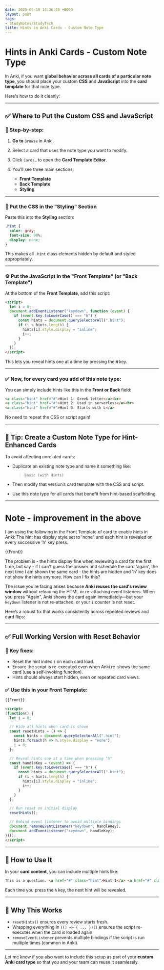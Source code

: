 ```yaml
---
date: 2025-06-19 14:36:48 +0000
layout: post
tags:
- StudyNotes/StudyTech
title: Hints in Anki Cards - Custom Note Type
---
```


# Hints in Anki Cards - Custom Note Type 

In Anki, if you want **global behavior across all cards of a particular note type**, you should place your custom **CSS** and **JavaScript** into the **card template** for that note type.

Here's how to do it cleanly:

---

## ✅ Where to Put the Custom CSS and JavaScript

### 📍 Step-by-step:

1. **Go to** `Browse` in Anki.
2. Select a card that uses the note type you want to modify.
3. Click `Cards…` to open the **Card Template Editor**.
4. You'll see three main sections:

   * **Front Template**
   * **Back Template**
   * **Styling**

---

### 🎨 Put the CSS in the "Styling" Section

Paste this into the **Styling** section:

```css
.hint {
  color: gray;
  font-size: 90%;
  display: none;
}
```

This makes all `.hint` class elements hidden by default and styled appropriately.

---

### ⚙️ Put the JavaScript in the "Front Template" (or "Back Template")

At the bottom of the **Front Template**, add this script:

```html
<script>
  let i = 0;
  document.addEventListener("keydown", function (event) {
    if (event.key.toLowerCase() === "h") {
      const hints = document.querySelectorAll(".hint");
      if (i < hints.length) {
        hints[i].style.display = "inline";
        i++;
      }
    }
  });
</script>
```

This lets you reveal hints one at a time by pressing the **`H`** key.

---

### ✅ Now, for every card you add of this note type:

You can simply include hints like this in the **Front or Back** field:

```html
<a class="hint" href="#">Hint 1: Greek letter</a><br>
<a class="hint" href="#">Hint 2: Used in serverless</a><br>
<a class="hint" href="#">Hint 3: Starts with L</a>
```

No need to repeat the CSS or script again!

---

## 🧠 Tip: Create a Custom Note Type for Hint-Enhanced Cards

To avoid affecting unrelated cards:

* Duplicate an existing note type and name it something like:

  > `Basic (with Hints)`
* Then modify that version’s card template with the CSS and script.
* Use this note type for all cards that benefit from hint-based scaffolding.

---
# Note - improvement in the above

I am using the following in the Front Template of card to enable hints in Anki:
The hint has display style set to 'none', and each hint is revealed on every successive 'h' key press.

{{Front}}
<script>
  let i = 0;
  document.addEventListener("keydown", function (event) {
    if (event.key.toLowerCase() === "h") {
      const hints = document.querySelectorAll(".hint");
      if (i < hints.length) {
        hints[i].style.display = "inline";
        i++;
      }
    }
  });
</script>

The problem is - the hints display fine when reviewing a card for the first time, but say - if I can't guess the answer and schedule the card 'again', the next time I am shown the same card - the hints are hidden and 'h' key does not show the hints anymore. How can I fix this?

The issue you're facing arises because **Anki reuses the card's review window** without reloading the HTML or re-attaching event listeners. When you press "Again", Anki shows the card again immediately—but your `keydown` listener is not re-attached, or your `i` counter is not reset.

Here’s a robust fix that works consistently across repeated reviews and card flips:

---

## ✅ Full Working Version with Reset Behavior

### 🔧 Key fixes:

* Reset the hint index `i` on each card load.
* Ensure the script is re-executed even when Anki re-shows the same card (use a self-invoking function).
* Hints should always start hidden, even on repeated card views.

### ✅ Use this in your **Front Template**:

```html
{{Front}}

<script>
(function() {
  let i = 0;

  // Hide all hints when card is shown
  const resetHints = () => {
    const hints = document.querySelectorAll(".hint");
    hints.forEach(h => h.style.display = "none");
    i = 0;
  };

  // Reveal hints one at a time when pressing "h"
  const handleKey = (event) => {
    if (event.key.toLowerCase() === "h") {
      const hints = document.querySelectorAll(".hint");
      if (i < hints.length) {
        hints[i].style.display = "inline";
        i++;
      }
    }
  };

  // Run reset on initial display
  resetHints();

  // Rebind event listener to avoid multiple bindings
  document.removeEventListener("keydown", handleKey);
  document.addEventListener("keydown", handleKey);
})();
</script>
```

---

## 📝 How to Use It

In your **card content**, you can include multiple hints like:

```html
This is a question. <a href="#" class="hint">Hint 1</a> <a href="#" class="hint">Hint 2</a>
```

Each time you press the `h` key, the next hint will be revealed.

---

## 🧠 Why This Works

* `resetHints()` ensures every review starts fresh.
* Wrapping everything in `(() => { ... })()` ensures the script re-executes when the card is loaded again.
* `removeEventListener` prevents multiple bindings if the script is run multiple times (common in Anki).

---

Let me know if you also want to include this setup as part of your **custom Anki card type** so that you and your team can reuse it seamlessly.
